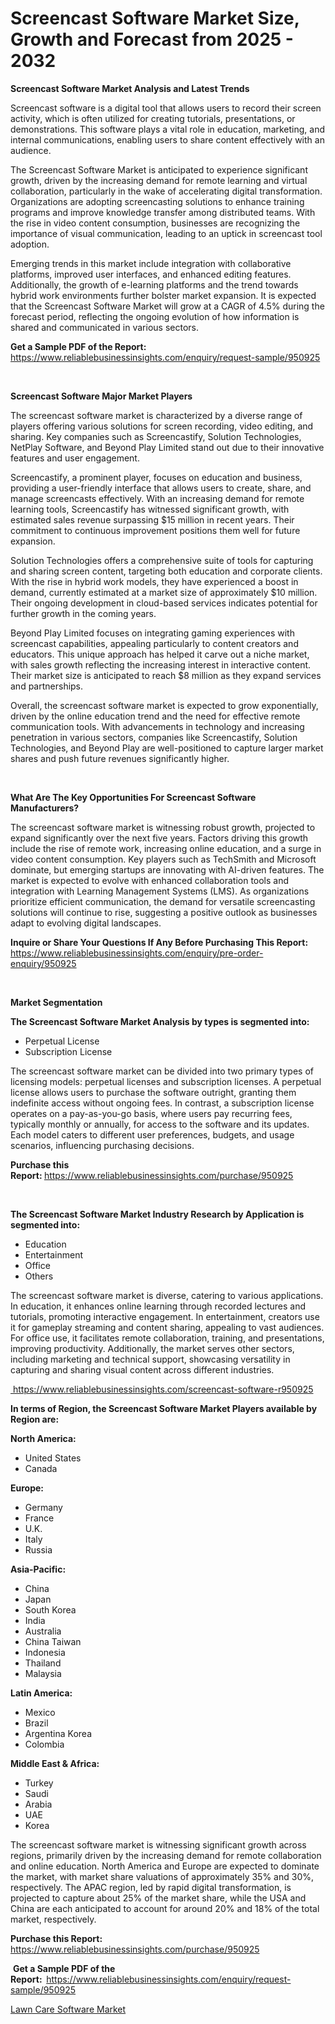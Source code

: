 <p><h1>Screencast Software Market Size, Growth and Forecast from 2025 - 2032</h1></p><p><strong>Screencast Software Market Analysis and Latest Trends</strong></p>
<p><p>Screencast software is a digital tool that allows users to record their screen activity, which is often utilized for creating tutorials, presentations, or demonstrations. This software plays a vital role in education, marketing, and internal communications, enabling users to share content effectively with an audience.</p><p>The Screencast Software Market is anticipated to experience significant growth, driven by the increasing demand for remote learning and virtual collaboration, particularly in the wake of accelerating digital transformation. Organizations are adopting screencasting solutions to enhance training programs and improve knowledge transfer among distributed teams. With the rise in video content consumption, businesses are recognizing the importance of visual communication, leading to an uptick in screencast tool adoption.</p><p>Emerging trends in this market include integration with collaborative platforms, improved user interfaces, and enhanced editing features. Additionally, the growth of e-learning platforms and the trend towards hybrid work environments further bolster market expansion. It is expected that the Screencast Software Market will grow at a CAGR of 4.5% during the forecast period, reflecting the ongoing evolution of how information is shared and communicated in various sectors.</p></p>
<p><strong>Get a Sample PDF of the Report:&nbsp;</strong> <a href="https://www.reliablebusinessinsights.com/enquiry/request-sample/950925?utm_campaign=2760&utm_medium=2&utm_source=Github&utm_content=ia&utm_term=06032025&utm_id=screencast-software">https://www.reliablebusinessinsights.com/enquiry/request-sample/950925</a></p>
<p>&nbsp;</p>
<p><strong>Screencast Software Major Market Players</strong></p>
<p><p>The screencast software market is characterized by a diverse range of players offering various solutions for screen recording, video editing, and sharing. Key companies such as Screencastify, Solution Technologies, NetPlay Software, and Beyond Play Limited stand out due to their innovative features and user engagement.</p><p>Screencastify, a prominent player, focuses on education and business, providing a user-friendly interface that allows users to create, share, and manage screencasts effectively. With an increasing demand for remote learning tools, Screencastify has witnessed significant growth, with estimated sales revenue surpassing $15 million in recent years. Their commitment to continuous improvement positions them well for future expansion.</p><p>Solution Technologies offers a comprehensive suite of tools for capturing and sharing screen content, targeting both education and corporate clients. With the rise in hybrid work models, they have experienced a boost in demand, currently estimated at a market size of approximately $10 million. Their ongoing development in cloud-based services indicates potential for further growth in the coming years.</p><p>Beyond Play Limited focuses on integrating gaming experiences with screencast capabilities, appealing particularly to content creators and educators. This unique approach has helped it carve out a niche market, with sales growth reflecting the increasing interest in interactive content. Their market size is anticipated to reach $8 million as they expand services and partnerships.</p><p>Overall, the screencast software market is expected to grow exponentially, driven by the online education trend and the need for effective remote communication tools. With advancements in technology and increasing penetration in various sectors, companies like Screencastify, Solution Technologies, and Beyond Play are well-positioned to capture larger market shares and push future revenues significantly higher.</p></p>
<p>&nbsp;</p>
<p><strong>What Are The Key Opportunities For Screencast Software Manufacturers?</strong></p>
<p><p>The screencast software market is witnessing robust growth, projected to expand significantly over the next five years. Factors driving this growth include the rise of remote work, increasing online education, and a surge in video content consumption. Key players such as TechSmith and Microsoft dominate, but emerging startups are innovating with AI-driven features. The market is expected to evolve with enhanced collaboration tools and integration with Learning Management Systems (LMS). As organizations prioritize efficient communication, the demand for versatile screencasting solutions will continue to rise, suggesting a positive outlook as businesses adapt to evolving digital landscapes.</p></p>
<p><strong>Inquire or Share Your Questions If Any Before Purchasing This Report:</strong> <a href="https://www.reliablebusinessinsights.com/enquiry/pre-order-enquiry/950925?utm_campaign=2760&utm_medium=2&utm_source=Github&utm_content=ia&utm_term=06032025&utm_id=screencast-software">https://www.reliablebusinessinsights.com/enquiry/pre-order-enquiry/950925</a></p>
<p>&nbsp;</p>
<p><strong>Market Segmentation</strong></p>
<p><strong>The Screencast Software Market Analysis by types is segmented into:</strong></p>
<p><ul><li>Perpetual License</li><li>Subscription License</li></ul></p>
<p><p>The screencast software market can be divided into two primary types of licensing models: perpetual licenses and subscription licenses. A perpetual license allows users to purchase the software outright, granting them indefinite access without ongoing fees. In contrast, a subscription license operates on a pay-as-you-go basis, where users pay recurring fees, typically monthly or annually, for access to the software and its updates. Each model caters to different user preferences, budgets, and usage scenarios, influencing purchasing decisions.</p></p>
<p><strong>Purchase this Report:&nbsp;</strong><a href="https://www.reliablebusinessinsights.com/purchase/950925?utm_campaign=2760&utm_medium=2&utm_source=Github&utm_content=ia&utm_term=06032025&utm_id=screencast-software">https://www.reliablebusinessinsights.com/purchase/950925</a></p>
<p>&nbsp;</p>
<p><strong>The Screencast Software Market Industry Research by Application is segmented into:</strong></p>
<p><ul><li>Education</li><li>Entertainment</li><li>Office</li><li>Others</li></ul></p>
<p><p>The screencast software market is diverse, catering to various applications. In education, it enhances online learning through recorded lectures and tutorials, promoting interactive engagement. In entertainment, creators use it for gameplay streaming and content sharing, appealing to vast audiences. For office use, it facilitates remote collaboration, training, and presentations, improving productivity. Additionally, the market serves other sectors, including marketing and technical support, showcasing versatility in capturing and sharing visual content across different industries.</p></p>
<p><a href="https://www.reliablebusinessinsights.com/screencast-software-r950925?utm_campaign=2760&utm_medium=2&utm_source=Github&utm_content=ia&utm_term=06032025&utm_id=screencast-software">&nbsp;https://www.reliablebusinessinsights.com/screencast-software-r950925</a></p>
<p><strong>In terms of Region, the Screencast Software Market Players available by Region are:</strong></p>
<p>
    <p> <strong> North America: </strong>
        <ul>
            <li>United States</li>
            <li>Canada</li>
        </ul>
        </p> 
    <p> <strong> Europe: </strong>
        <ul>
            <li>Germany</li>
            <li>France</li>
            <li>U.K.</li>
            <li>Italy</li>
            <li>Russia</li>
        </ul>
        </p> 
    <p> <strong> Asia-Pacific: </strong>
        <ul>
            <li>China</li>
            <li>Japan</li>
            <li>South Korea</li>
            <li>India</li>
            <li>Australia</li>
            <li>China Taiwan</li>
            <li>Indonesia</li>
            <li>Thailand</li>
            <li>Malaysia</li>
        </ul>
        </p> 
    <p> <strong> Latin America: </strong>
        <ul>
            <li>Mexico</li>
            <li>Brazil</li>
            <li>Argentina Korea</li>
            <li>Colombia</li>
        </ul>
        </p> 
    <p> <strong> Middle East & Africa: </strong>
        <ul>
            <li>Turkey</li>
            <li>Saudi</li>
            <li>Arabia</li>
            <li>UAE</li>
            <li>Korea</li>
        </ul>
    </p>
    </p>
<p><p>The screencast software market is witnessing significant growth across regions, primarily driven by the increasing demand for remote collaboration and online education. North America and Europe are expected to dominate the market, with market share valuations of approximately 35% and 30%, respectively. The APAC region, led by rapid digital transformation, is projected to capture about 25% of the market share, while the USA and China are each anticipated to account for around 20% and 18% of the total market, respectively.</p></p>
<p><strong>Purchase this Report: </strong><a href="https://www.reliablebusinessinsights.com/purchase/950925?utm_campaign=2760&utm_medium=2&utm_source=Github&utm_content=ia&utm_term=06032025&utm_id=screencast-software">https://www.reliablebusinessinsights.com/purchase/950925</a></p>
<p>&nbsp;<strong>Get a Sample PDF of the Report:&nbsp;&nbsp;</strong><a href="https://www.reliablebusinessinsights.com/enquiry/request-sample/950925?utm_campaign=2760&utm_medium=2&utm_source=Github&utm_content=ia&utm_term=06032025&utm_id=screencast-software">https://www.reliablebusinessinsights.com/enquiry/request-sample/950925</a></p>
<p><strong></strong></p>
<p><p><a href="https://github.com/vitrilaoire/Market-Research-Report-List-1/blob/main/lawn-care-software-market.md?utm_campaign=2760&utm_medium=2&utm_source=Github&utm_content=ia&utm_term=06032025&utm_id=screencast-software">Lawn Care Software Market</a></p></p>